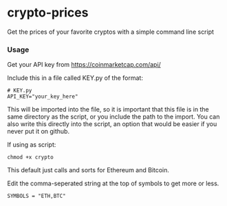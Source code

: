 # crypto-prices
Get the prices of your favorite cryptos with a simple command line script

### Usage
Get your API key from https://coinmarketcap.com/api/

Include this in a file called KEY.py of the format:
```
# KEY.py
API_KEY="your_key_here"
```
This will be imported into the file, so it is important that this file is in the same directory as the 
script, or you include the path to the import. You can also write this directly into the script,
an option that would be easier if you never put it on github.

If using as script:
```
chmod +x crypto
```

This default just calls and sorts for Ethereum and Bitcoin.

Edit the comma-seperated string at the top of symbols to get more or less.
```
SYMBOLS = "ETH,BTC"
```

